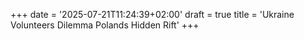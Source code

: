 +++
date = '2025-07-21T11:24:39+02:00'
draft = true
title = 'Ukraine Volunteers Dilemma Polands Hidden Rift'
+++
